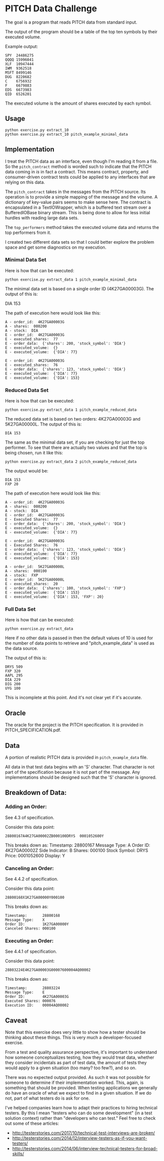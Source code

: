 # PITCH Data Challenge

The goal is a program that reads PITCH data from standard input.

The output of the program should be a table of the top ten symbols by their executed volume.

Example output:

    SPY  24486275
    QQQQ 15996041
    XLF  10947444
    IWM  9362518
    MSFT 8499146
    DUG  8220682
    C    6756932
    F    6679883
    EDS  6673983
    QID  6526201

The executed volume is the amount of shares executed by each symbol.

## Usage

    python exercise.py extract_10
    python exercise.py extract_10 pitch_example_minimal_data

## Implementation

I treat the PITCH data as an interface, even though I'm reading it from a file. So the `pitch_contract` method is worded such to indicate that the PITCH data coming in _is_ in fact a contract. This means contract, property, and consumer-driven contract tests could be applied to any interfaces that are relying on this data.

The `pitch_contract` takes in the messages from the PITCH source. Its operation is to provide a simple mapping of the message and the volume. A dictionary of key-value pairs seems to make sense here. The contract is encapsulated in a TextIOWrapper, which is a buffered text stream over a BufferedIOBase binary stream. This is being done to allow for less initial hurdles with reading large data sets.

The `top_performers` method takes the executed volume data and returns the top performers from it.

I created two different data sets so that I could better explore the problem space and get some diagnostics on my execution.

### Minimal Data Set

Here is how that can be executed:

    python exercise.py extract_data 1 pitch_example_minimal_data

The minimal data set is based on a single order ID (4K27GA00003G). The output of this is:

   DIA 153

The path of execution here would look like this:

    A - order_id:  4K27GA00003G
    A - shares:  000200
    A - stock:  DIA
    E - order_id:  4K27GA00003G
    E - executed_shares:  77
    E - order_data:  {'shares': 200, 'stock_symbol': 'DIA'}
    E - executed_volume:  {}
    E - executed_volume:  {'DIA': 77}

    E - order_id:  4K27GA00003G
    E - executed_shares:  76
    E - order_data:  {'shares': 123, 'stock_symbol': 'DIA'}
    E - executed_volume:  {'DIA': 77}
    E - executed_volume:  {'DIA': 153}


### Reduced Data Set

Here is how that can be executed:

    python exercise.py extract_data 1 pitch_example_reduced_data

The reduced data set is based on two orders: 4K27GA00003G and 5K27GA00000L. The output of this is:

    DIA 153

The same as the minimal data set, if you are checking for just the top performer. To see that there are actually two values and that the top is being chosen, run it like this:

    python exercise.py extract_data 2 pitch_example_reduced_data

The output would be:

    DIA 153
    FXP 20

The path of execution here would look like this:

    A - order_id:  4K27GA00003G
    A - shares:  000200
    A - stock:  DIA
    E - order_id:  4K27GA00003G
    E - Executed Shares:  77
    E - order_data:  {'shares': 200, 'stock_symbol': 'DIA'}
    E - executed_volume:  {}
    E - executed_volume:  {'DIA': 77}

    E - order_id:  4K27GA00003G
    E - Executed Shares:  76
    E - order_data:  {'shares': 123, 'stock_symbol': 'DIA'}
    E - executed_volume:  {'DIA': 77}
    E - executed_volume:  {'DIA': 153}

    A - order_id:  5K27GA00000L
    A - shares:  000100
    A - stock:  FXP
    E - order_id:  5K27GA00000L
    E - executed_shares:  20
    E - order_data:  {'shares': 100, 'stock_symbol': 'FXP'}
    E - executed_volume:  {'DIA': 153}
    E - executed_volume:  {'DIA': 153, 'FXP': 20}

### Full Data Set

Here is how that can be executed:

    python exercise.py extract_data

Here if no other data is passed in then the default values of 10 is used for the number of data points to retrieve and "pitch_example_data" is used as the data source.

The output of this is:

    DRYS 509
    FXP 320
    AAPL 295
    DIA 229
    DIG 200
    UYG 100

This is incomplete at this point. And it's not clear yet if it's accurate.

## Oracle

The oracle for the project is the PITCH specification. It is provided in PITCH_SPECIFICATION.pdf.

## Data

A portion of realistic PITCH data is provided in `pitch_example_data` file.

All data in that test data begins with an 'S' character. That character is not part of the specification because it is not part of the message. Any implementations should be designed such that the 'S' character is ignored.

## Breakdown of Data:

### Adding an Order:

See 4.3 of specification.

Consider this data point:

    28800167A4K27GA00002ZB000100DRYS  0001052600Y

This breaks down as:
    Timestamp:      28800167
    Message Type:   A
    Order ID:       4K27GA00002Z
    Side Indicator: B
    Shares:         000100
    Stock Symbol:   DRYS
    Price:          0001052600
    Display:        Y

### Canceling an Order:

See 4.4.2 of specification.

Consider this data point:

    28800168X1K27GA00000Y000100

This breaks down as:

    Timestamp:       28800168
    Message Type:    X
    Order ID:        1K27GA00000Y
    Canceled Shares: 000100

### Executing an Order:

See 4.4.1 of specification.

Consider this data point:

    28803224E4K27GA00003G00007600004AQ00002

This breaks down as:

    Timestamp:       28803224
    Message Type:    E
    Order ID:        4K27GA00003G
    Executed Shares: 000076
    Execution ID:    00004AQ00002

## Caveat

Note that this exercise does very little to show how a tester should be thinking about these things. This is very much a developer-focused exercise.

From a test and quality assurance perspective, it's important to understand how someone conceptualizes testing, how they would treat data, whether they consider incidentals as part of test data, the amount of tests they would apply to a given situation (too many? too few?), and so on.

There was no expected output provided. As such it was not possible for someone to determine if their implementation worked. This, again, is something that should be provided. When testing applications we generally do have an oracle of what we expect to find in a given situation. If we do not, part of what testers do is ask for one.

I've helped companies learn how to adapt their practices to hiring technical testers. By this I mean "testers who can do some development" (in a test solution context) rather than "developers who can test." Feel free to check out some of these articles:

* http://testerstories.com/2017/10/technical-test-interviews-are-broken/
* http://testerstories.com/2014/12/interview-testers-as-if-you-want-testers/
* http://testerstories.com/2014/06/interview-technical-testers-for-broad-skills/
